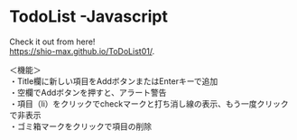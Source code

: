 # TodoList -Javascript

Check it out from here!  
 https://shio-max.github.io/ToDoList01/.

＜機能＞  
・Title欄に新しい項目をAddボタンまたはEnterキーで追加  
・空欄でAddボタンを押すと、アラート警告  
・項目（li）をクリックでcheckマークと打ち消し線の表示、もう一度クリックで非表示  
・ゴミ箱マークをクリックで項目の削除  
